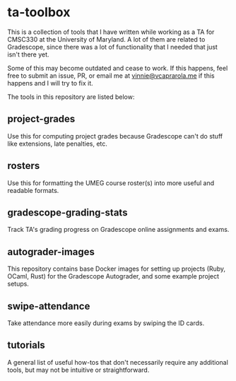 # ta-toolbox

This is a collection of tools that I have written while working as a TA for CMSC330 at the University of Maryland.  A lot of them are related to Gradescope, since there was a lot of functionality that I needed that just isn't there yet.

Some of this may become outdated and cease to work.  If this happens, feel free to submit an issue, PR, or email me at [vinnie@vcaprarola.me](mailto:vinnie@vcaprarola.me) if this happens and I will try to fix it.

The tools in this repository are listed below:

## project-grades

Use this for computing project grades because Gradescope can't do stuff like extensions, late penalties, etc.

## rosters

Use this for formatting the UMEG course roster(s) into more useful and readable formats.

## gradescope-grading-stats

Track TA's grading progress on Gradescope online assignments and exams.

## autograder-images

This repository contains base Docker images for setting up projects (Ruby, OCaml, Rust) for the Gradescope Autograder, and some example project setups.

## swipe-attendance

Take attendance more easily during exams by swiping the ID cards.

## tutorials

A general list of useful how-tos that don't necessarily require any additional tools, but may not be intuitive or straightforward.

